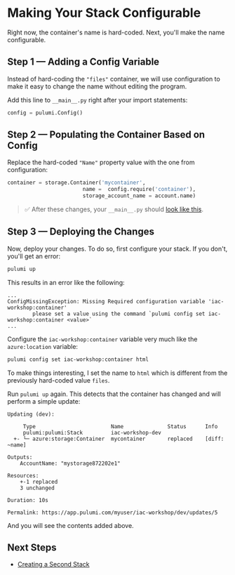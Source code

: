 # Making Your Stack Configurable

Right now, the container's name is hard-coded. Next, you'll make the name configurable.

## Step 1 &mdash; Adding a Config Variable

Instead of hard-coding the `"files"` container, we will use configuration to make it easy to change the name without editing the program.

Add this line to `__main__.py` right after your import statements:

```python
config = pulumi.Config()
```

## Step 2 &mdash; Populating the Container Based on Config

Replace the hard-coded `"Name"` property value with the one from configuration:

```python
container = storage.Container('mycontainer',
                        name =  config.require('container'),
                        storage_account_name = account.name)
```

> :white_check_mark: After these changes, your `__main__.py` should [look like this](./code/05-making-your-stack-configurable/step2.py).

## Step 3 &mdash; Deploying the Changes

Now, deploy your changes. To do so, first configure your stack. If you don't, you'll get an error:

```bash
pulumi up
```

This results in an error like the following:

```
...
ConfigMissingException: Missing Required configuration variable 'iac-workshop:container'
    	please set a value using the command `pulumi config set iac-workshop:container <value>`
...
```

Configure the `iac-workshop:container` variable very much like the `azure:location` variable:

```bash
pulumi config set iac-workshop:container html
```

To make things interesting, I set the name to `html` which is different from the previously hard-coded value `files`.

Run `pulumi up` again. This detects that the container has changed and will perform a simple update:

```
Updating (dev):

     Type                        Name              Status      Info
     pulumi:pulumi:Stack         iac-workshop-dev
  +- └─ azure:storage:Container  mycontainer       replaced    [diff: ~name]

Outputs:
    AccountName: "mystorage872202e1"

Resources:
    +-1 replaced
    3 unchanged

Duration: 10s

Permalink: https://app.pulumi.com/myuser/iac-workshop/dev/updates/5
```

And you will see the contents added above.

## Next Steps

* [Creating a Second Stack](./06-creating-a-second-stack.md)
